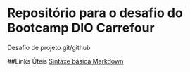# Repositório para o desafio do Bootcamp DIO Carrefour
Desafio de projeto git/github

##Links Úteis
[Sintaxe básica Markdown](https://www.markdownguide.org/basic-syntax/)
